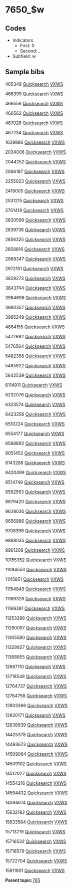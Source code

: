# 7650\_$w

## Codes

-   Indicators
    -   First: 0
    -   Second: \_
-   Subfield: w

## Sample bibs

465349 [Quicksearch](https://search.library.yale.edu/catalog/465349) [VXWS](http://prodorbis.library.yale.edu:7014/vxws/GetHoldingsService?bibId=465349)

466399 [Quicksearch](https://search.library.yale.edu/catalog/466399) [VXWS](http://prodorbis.library.yale.edu:7014/vxws/GetHoldingsService?bibId=466399)

466556 [Quicksearch](https://search.library.yale.edu/catalog/466556) [VXWS](http://prodorbis.library.yale.edu:7014/vxws/GetHoldingsService?bibId=466556)

466562 [Quicksearch](https://search.library.yale.edu/catalog/466562) [VXWS](http://prodorbis.library.yale.edu:7014/vxws/GetHoldingsService?bibId=466562)

467026 [Quicksearch](https://search.library.yale.edu/catalog/467026) [VXWS](http://prodorbis.library.yale.edu:7014/vxws/GetHoldingsService?bibId=467026)

467234 [Quicksearch](https://search.library.yale.edu/catalog/467234) [VXWS](http://prodorbis.library.yale.edu:7014/vxws/GetHoldingsService?bibId=467234)

1629986 [Quicksearch](https://search.library.yale.edu/catalog/1629986) [VXWS](http://prodorbis.library.yale.edu:7014/vxws/GetHoldingsService?bibId=1629986)

2034006 [Quicksearch](https://search.library.yale.edu/catalog/2034006) [VXWS](http://prodorbis.library.yale.edu:7014/vxws/GetHoldingsService?bibId=2034006)

2044252 [Quicksearch](https://search.library.yale.edu/catalog/2044252) [VXWS](http://prodorbis.library.yale.edu:7014/vxws/GetHoldingsService?bibId=2044252)

2066187 [Quicksearch](https://search.library.yale.edu/catalog/2066187) [VXWS](http://prodorbis.library.yale.edu:7014/vxws/GetHoldingsService?bibId=2066187)

2255023 [Quicksearch](https://search.library.yale.edu/catalog/2255023) [VXWS](http://prodorbis.library.yale.edu:7014/vxws/GetHoldingsService?bibId=2255023)

2419005 [Quicksearch](https://search.library.yale.edu/catalog/2419005) [VXWS](http://prodorbis.library.yale.edu:7014/vxws/GetHoldingsService?bibId=2419005)

2531215 [Quicksearch](https://search.library.yale.edu/catalog/2531215) [VXWS](http://prodorbis.library.yale.edu:7014/vxws/GetHoldingsService?bibId=2531215)

2701419 [Quicksearch](https://search.library.yale.edu/catalog/2701419) [VXWS](http://prodorbis.library.yale.edu:7014/vxws/GetHoldingsService?bibId=2701419)

2820599 [Quicksearch](https://search.library.yale.edu/catalog/2820599) [VXWS](http://prodorbis.library.yale.edu:7014/vxws/GetHoldingsService?bibId=2820599)

2839738 [Quicksearch](https://search.library.yale.edu/catalog/2839738) [VXWS](http://prodorbis.library.yale.edu:7014/vxws/GetHoldingsService?bibId=2839738)

2856325 [Quicksearch](https://search.library.yale.edu/catalog/2856325) [VXWS](http://prodorbis.library.yale.edu:7014/vxws/GetHoldingsService?bibId=2856325)

2858816 [Quicksearch](https://search.library.yale.edu/catalog/2858816) [VXWS](http://prodorbis.library.yale.edu:7014/vxws/GetHoldingsService?bibId=2858816)

2968347 [Quicksearch](https://search.library.yale.edu/catalog/2968347) [VXWS](http://prodorbis.library.yale.edu:7014/vxws/GetHoldingsService?bibId=2968347)

2972151 [Quicksearch](https://search.library.yale.edu/catalog/2972151) [VXWS](http://prodorbis.library.yale.edu:7014/vxws/GetHoldingsService?bibId=2972151)

3829273 [Quicksearch](https://search.library.yale.edu/catalog/3829273) [VXWS](http://prodorbis.library.yale.edu:7014/vxws/GetHoldingsService?bibId=3829273)

3843744 [Quicksearch](https://search.library.yale.edu/catalog/3843744) [VXWS](http://prodorbis.library.yale.edu:7014/vxws/GetHoldingsService?bibId=3843744)

3964698 [Quicksearch](https://search.library.yale.edu/catalog/3964698) [VXWS](http://prodorbis.library.yale.edu:7014/vxws/GetHoldingsService?bibId=3964698)

3980357 [Quicksearch](https://search.library.yale.edu/catalog/3980357) [VXWS](http://prodorbis.library.yale.edu:7014/vxws/GetHoldingsService?bibId=3980357)

3995249 [Quicksearch](https://search.library.yale.edu/catalog/3995249) [VXWS](http://prodorbis.library.yale.edu:7014/vxws/GetHoldingsService?bibId=3995249)

4864155 [Quicksearch](https://search.library.yale.edu/catalog/4864155) [VXWS](http://prodorbis.library.yale.edu:7014/vxws/GetHoldingsService?bibId=4864155)

5472682 [Quicksearch](https://search.library.yale.edu/catalog/5472682) [VXWS](http://prodorbis.library.yale.edu:7014/vxws/GetHoldingsService?bibId=5472682)

5476564 [Quicksearch](https://search.library.yale.edu/catalog/5476564) [VXWS](http://prodorbis.library.yale.edu:7014/vxws/GetHoldingsService?bibId=5476564)

5482358 [Quicksearch](https://search.library.yale.edu/catalog/5482358) [VXWS](http://prodorbis.library.yale.edu:7014/vxws/GetHoldingsService?bibId=5482358)

5485922 [Quicksearch](https://search.library.yale.edu/catalog/5485922) [VXWS](http://prodorbis.library.yale.edu:7014/vxws/GetHoldingsService?bibId=5485922)

5642539 [Quicksearch](https://search.library.yale.edu/catalog/5642539) [VXWS](http://prodorbis.library.yale.edu:7014/vxws/GetHoldingsService?bibId=5642539)

6114911 [Quicksearch](https://search.library.yale.edu/catalog/6114911) [VXWS](http://prodorbis.library.yale.edu:7014/vxws/GetHoldingsService?bibId=6114911)

6232076 [Quicksearch](https://search.library.yale.edu/catalog/6232076) [VXWS](http://prodorbis.library.yale.edu:7014/vxws/GetHoldingsService?bibId=6232076)

6323574 [Quicksearch](https://search.library.yale.edu/catalog/6323574) [VXWS](http://prodorbis.library.yale.edu:7014/vxws/GetHoldingsService?bibId=6323574)

6423256 [Quicksearch](https://search.library.yale.edu/catalog/6423256) [VXWS](http://prodorbis.library.yale.edu:7014/vxws/GetHoldingsService?bibId=6423256)

6510224 [Quicksearch](https://search.library.yale.edu/catalog/6510224) [VXWS](http://prodorbis.library.yale.edu:7014/vxws/GetHoldingsService?bibId=6510224)

6554177 [Quicksearch](https://search.library.yale.edu/catalog/6554177) [VXWS](http://prodorbis.library.yale.edu:7014/vxws/GetHoldingsService?bibId=6554177)

6568892 [Quicksearch](https://search.library.yale.edu/catalog/6568892) [VXWS](http://prodorbis.library.yale.edu:7014/vxws/GetHoldingsService?bibId=6568892)

8051452 [Quicksearch](https://search.library.yale.edu/catalog/8051452) [VXWS](http://prodorbis.library.yale.edu:7014/vxws/GetHoldingsService?bibId=8051452)

8143288 [Quicksearch](https://search.library.yale.edu/catalog/8143288) [VXWS](http://prodorbis.library.yale.edu:7014/vxws/GetHoldingsService?bibId=8143288)

8420499 [Quicksearch](https://search.library.yale.edu/catalog/8420499) [VXWS](http://prodorbis.library.yale.edu:7014/vxws/GetHoldingsService?bibId=8420499)

8514749 [Quicksearch](https://search.library.yale.edu/catalog/8514749) [VXWS](http://prodorbis.library.yale.edu:7014/vxws/GetHoldingsService?bibId=8514749)

8592553 [Quicksearch](https://search.library.yale.edu/catalog/8592553) [VXWS](http://prodorbis.library.yale.edu:7014/vxws/GetHoldingsService?bibId=8592553)

8879420 [Quicksearch](https://search.library.yale.edu/catalog/8879420) [VXWS](http://prodorbis.library.yale.edu:7014/vxws/GetHoldingsService?bibId=8879420)

9628030 [Quicksearch](https://search.library.yale.edu/catalog/9628030) [VXWS](http://prodorbis.library.yale.edu:7014/vxws/GetHoldingsService?bibId=9628030)

9656986 [Quicksearch](https://search.library.yale.edu/catalog/9656986) [VXWS](http://prodorbis.library.yale.edu:7014/vxws/GetHoldingsService?bibId=9656986)

9708396 [Quicksearch](https://search.library.yale.edu/catalog/9708396) [VXWS](http://prodorbis.library.yale.edu:7014/vxws/GetHoldingsService?bibId=9708396)

9868035 [Quicksearch](https://search.library.yale.edu/catalog/9868035) [VXWS](http://prodorbis.library.yale.edu:7014/vxws/GetHoldingsService?bibId=9868035)

9961208 [Quicksearch](https://search.library.yale.edu/catalog/9961208) [VXWS](http://prodorbis.library.yale.edu:7014/vxws/GetHoldingsService?bibId=9961208)

10155352 [Quicksearch](https://search.library.yale.edu/catalog/10155352) [VXWS](http://prodorbis.library.yale.edu:7014/vxws/GetHoldingsService?bibId=10155352)

11094553 [Quicksearch](https://search.library.yale.edu/catalog/11094553) [VXWS](http://prodorbis.library.yale.edu:7014/vxws/GetHoldingsService?bibId=11094553)

11115851 [Quicksearch](https://search.library.yale.edu/catalog/11115851) [VXWS](http://prodorbis.library.yale.edu:7014/vxws/GetHoldingsService?bibId=11115851)

11154849 [Quicksearch](https://search.library.yale.edu/catalog/11154849) [VXWS](http://prodorbis.library.yale.edu:7014/vxws/GetHoldingsService?bibId=11154849)

11169326 [Quicksearch](https://search.library.yale.edu/catalog/11169326) [VXWS](http://prodorbis.library.yale.edu:7014/vxws/GetHoldingsService?bibId=11169326)

11169381 [Quicksearch](https://search.library.yale.edu/catalog/11169381) [VXWS](http://prodorbis.library.yale.edu:7014/vxws/GetHoldingsService?bibId=11169381)

11253288 [Quicksearch](https://search.library.yale.edu/catalog/11253288) [VXWS](http://prodorbis.library.yale.edu:7014/vxws/GetHoldingsService?bibId=11253288)

11290097 [Quicksearch](https://search.library.yale.edu/catalog/11290097) [VXWS](http://prodorbis.library.yale.edu:7014/vxws/GetHoldingsService?bibId=11290097)

11305580 [Quicksearch](https://search.library.yale.edu/catalog/11305580) [VXWS](http://prodorbis.library.yale.edu:7014/vxws/GetHoldingsService?bibId=11305580)

11329927 [Quicksearch](https://search.library.yale.edu/catalog/11329927) [VXWS](http://prodorbis.library.yale.edu:7014/vxws/GetHoldingsService?bibId=11329927)

11368855 [Quicksearch](https://search.library.yale.edu/catalog/11368855) [VXWS](http://prodorbis.library.yale.edu:7014/vxws/GetHoldingsService?bibId=11368855)

12667110 [Quicksearch](https://search.library.yale.edu/catalog/12667110) [VXWS](http://prodorbis.library.yale.edu:7014/vxws/GetHoldingsService?bibId=12667110)

12718548 [Quicksearch](https://search.library.yale.edu/catalog/12718548) [VXWS](http://prodorbis.library.yale.edu:7014/vxws/GetHoldingsService?bibId=12718548)

12764737 [Quicksearch](https://search.library.yale.edu/catalog/12764737) [VXWS](http://prodorbis.library.yale.edu:7014/vxws/GetHoldingsService?bibId=12764737)

12764758 [Quicksearch](https://search.library.yale.edu/catalog/12764758) [VXWS](http://prodorbis.library.yale.edu:7014/vxws/GetHoldingsService?bibId=12764758)

12803366 [Quicksearch](https://search.library.yale.edu/catalog/12803366) [VXWS](http://prodorbis.library.yale.edu:7014/vxws/GetHoldingsService?bibId=12803366)

12820171 [Quicksearch](https://search.library.yale.edu/catalog/12820171) [VXWS](http://prodorbis.library.yale.edu:7014/vxws/GetHoldingsService?bibId=12820171)

12838939 [Quicksearch](https://search.library.yale.edu/catalog/12838939) [VXWS](http://prodorbis.library.yale.edu:7014/vxws/GetHoldingsService?bibId=12838939)

14425378 [Quicksearch](https://search.library.yale.edu/catalog/14425378) [VXWS](http://prodorbis.library.yale.edu:7014/vxws/GetHoldingsService?bibId=14425378)

14493673 [Quicksearch](https://search.library.yale.edu/catalog/14493673) [VXWS](http://prodorbis.library.yale.edu:7014/vxws/GetHoldingsService?bibId=14493673)

14509064 [Quicksearch](https://search.library.yale.edu/catalog/14509064) [VXWS](http://prodorbis.library.yale.edu:7014/vxws/GetHoldingsService?bibId=14509064)

14509102 [Quicksearch](https://search.library.yale.edu/catalog/14509102) [VXWS](http://prodorbis.library.yale.edu:7014/vxws/GetHoldingsService?bibId=14509102)

14512027 [Quicksearch](https://search.library.yale.edu/catalog/14512027) [VXWS](http://prodorbis.library.yale.edu:7014/vxws/GetHoldingsService?bibId=14512027)

14554216 [Quicksearch](https://search.library.yale.edu/catalog/14554216) [VXWS](http://prodorbis.library.yale.edu:7014/vxws/GetHoldingsService?bibId=14554216)

14594432 [Quicksearch](https://search.library.yale.edu/catalog/14594432) [VXWS](http://prodorbis.library.yale.edu:7014/vxws/GetHoldingsService?bibId=14594432)

14594674 [Quicksearch](https://search.library.yale.edu/catalog/14594674) [VXWS](http://prodorbis.library.yale.edu:7014/vxws/GetHoldingsService?bibId=14594674)

15632182 [Quicksearch](https://search.library.yale.edu/catalog/15632182) [VXWS](http://prodorbis.library.yale.edu:7014/vxws/GetHoldingsService?bibId=15632182)

15633584 [Quicksearch](https://search.library.yale.edu/catalog/15633584) [VXWS](http://prodorbis.library.yale.edu:7014/vxws/GetHoldingsService?bibId=15633584)

15713219 [Quicksearch](https://search.library.yale.edu/catalog/15713219) [VXWS](http://prodorbis.library.yale.edu:7014/vxws/GetHoldingsService?bibId=15713219)

15716532 [Quicksearch](https://search.library.yale.edu/catalog/15716532) [VXWS](http://prodorbis.library.yale.edu:7014/vxws/GetHoldingsService?bibId=15716532)

15716579 [Quicksearch](https://search.library.yale.edu/catalog/15716579) [VXWS](http://prodorbis.library.yale.edu:7014/vxws/GetHoldingsService?bibId=15716579)

15722704 [Quicksearch](https://search.library.yale.edu/catalog/15722704) [VXWS](http://prodorbis.library.yale.edu:7014/vxws/GetHoldingsService?bibId=15722704)

15811901 [Quicksearch](https://search.library.yale.edu/catalog/15811901) [VXWS](http://prodorbis.library.yale.edu:7014/vxws/GetHoldingsService?bibId=15811901)

**Parent topic:**[765](../../tags/765/765.md)

